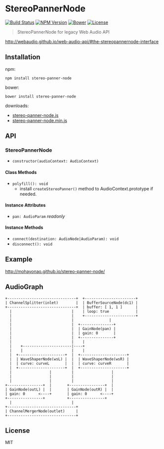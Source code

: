 # StereoPannerNode
[![Build Status](http://img.shields.io/travis/mohayonao/stereo-panner-node.svg?style=flat-square)](https://travis-ci.org/mohayonao/stereo-panner-node)
[![NPM Version](http://img.shields.io/npm/v/stereo-panner-node.svg?style=flat-square)](https://www.npmjs.org/package/stereo-panner-node)
[![Bower](http://img.shields.io/bower/v/stereo-panner-node.svg?style=flat-square)](http://bower.io/search/?q=stereo-panner-node)
[![License](http://img.shields.io/badge/license-MIT-brightgreen.svg?style=flat-square)](http://mohayonao.mit-license.org/)

> StereoPannerNode for legacy Web Audio API

http://webaudio.github.io/web-audio-api/#the-stereopannernode-interface

## Installation

npm:

```
npm install stereo-panner-node
```

bower:

```
bower install stereo-panner-node
```

downloads:

- [stereo-panner-node.js](https://raw.githubusercontent.com/mohayonao/stereo-panner-node/master/build/stereo-panner-node.js)
- [stereo-panner-node.min.js](https://raw.githubusercontent.com/mohayonao/stereo-panner-node/master/build/stereo-panner-node.min.js)

## API
### StereoPannerNode
  - `constructor(audioContext: AudioContext)`

#### Class Methods
  - `polyfill(): void`
    - install `createStereoPanner()` method to AudioContext.prototype if needed.

#### Instance Attributes
  - `pan: AudioParam` _readonly_

#### Instance Methods
  - `connect(destination: AudioNode|AudioParam): void`
  - `disconnect(): void`

## Example
http://mohayonao.github.io/stereo-panner-node/

## AudioGraph
```
+-------------------------------+  +-----------------------+
| ChannelSplitter(inlet)        |  | BufferSourceNode(dc1) |
+-------------------------------+  | buffer: [ 1, 1 ]      |
  |                           |    | loop: true            |
  |                           |    +-----------------------+
  |                           |                |
  |                           |  +---------------+
  |                           |  | GainNode(pan) |
  |                           |  | gain: 0       |
  |                           |  +---------------+
  |                           |    |
  |    +----------------------|----+
  |    |                      |    |
  |  +---------------------+  |  +---------------------+
  |  | WaveShaperNode(wsL) |  |  | WaveShaperNode(wsR) |
  |  | curve: curveL       |  |  | curve: curveR       |
  |  +---------------------+  |  +---------------------+
  |                 |         |                 |
  |                 |         |                 |
  |                 |         |                 |
+----------------+  |       +----------------+  |
| GainNode(outL) |  |       | GainNode(outR) |  |
| gain: 0      <----+       | gain: 0      <----+
+----------------+          +----------------+
  |                           |
+-------------------------------+
| ChannelMergerNode(outlet)     |
+-------------------------------+
```

## License
MIT

